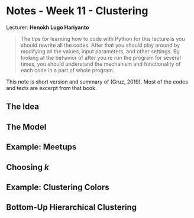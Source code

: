 # Notes - Week 11 - Clustering

Lecturer: **Henokh Lugo Hariyanto**

> The tips for learning how to code with Python for this lecture is you should 
> rewrite all the codes. After that you should play around by modifying all 
> the values, input parameters, and other settings. By looking at the behavior 
> of after you re run the program for several times, you should understand the 
> mechanism and functionality of each code in a part of whole program.

This note is short version and summary of (Gruz, 2019). Most of the codes and 
texts are excerpt from that book.

## The Idea

## The Model 

## Example: Meetups

## Choosing $k$

## Example: Clustering Colors

## Bottom-Up Hierarchical Clustering

